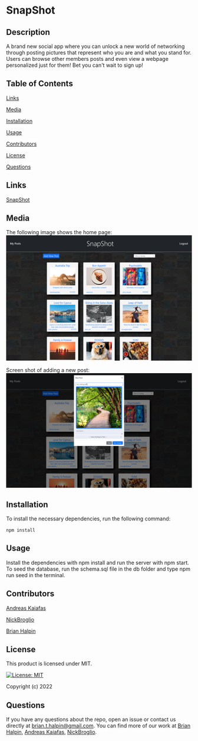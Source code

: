 # SnapShot

## Description
A brand new social app where you can unlock a new world of networking through posting pictures that represent who you are and what you stand for. Users can browse other members posts and even view a webpage personalized just for them! Bet you can't wait to sign up!

## Table of Contents

[Links](#links)

[Media](#media)

[Installation](#installation)

[Usage](#usage)

[Contributors](#contributors)

[License](#license)

[Questions](#questions)

## Links
[SnapShot](https://snapshot-bh.herokuapp.com/)

## Media
The following image shows the home page: 
![Home page of SnapShot](./public/images/main-page.png)

Screen shot of adding a new post:
![New post screen shot](./public/images/new-post.png)

## Installation
To install the necessary dependencies, run the following command:

    npm install

## Usage
Install the dependencies with npm install and run the server with npm start.  To seed the database, run the schema.sql file in the db folder and type npm run seed in the terminal.

## Contributors
[Andreas Kaiafas](https://github.com/Akaiafas526)

[NickBroglio](https://github.com/NickBroglio)

[Brian Halpin](https://github.com/bthalpin)

## License
This product is licensed under MIT.

[![License: MIT](https://img.shields.io/badge/License-MIT-yellow.svg)](https://opensource.org/licenses/MIT)

Copyright (c) 2022 

## Questions
If you have any questions about the repo, open an issue or contact us directly at <brian.t.halpin@gmail.com>. You can find more
    of our work at [Brian Halpin](https://github.com/bthalpin), [Andreas Kaiafas](https://github.com/Akaiafas526), [NickBroglio](https://github.com/NickBroglio).
